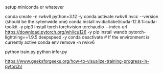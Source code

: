 setup miniconda or whatever

conda create -n rwkv6 python=3.12 -y
conda activate rwkv6
nvcc --version (should be the sytemwide one)
conda install nvidia/label/cuda-12.8.1::cuda-toolkit -y
pip3 install torch torchvision torchaudio --index-url https://download.pytorch.org/whl/cu126 -y
pip install wandb pytorch-lightning==1.9.5 deepspeed -y
conda deactivate # If the environment is currently active
conda env remove -n rwkv6

python train.py
python infer.py

https://www.geeksforgeeks.org/how-to-visualize-training-progress-in-pytorch/
